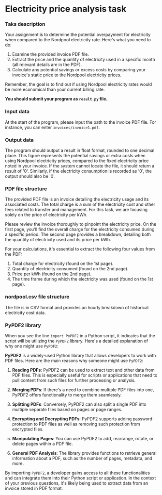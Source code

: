 # Electricity price analysis task

### Taks description

Your assignment is to determine the potential overpayment for electricity when compared to the Nordpool electricity rate. Here's what you need to do:

1. Examine the provided invoice PDF file.
2. Extract the price and the quantity of electricity used in a specific month (all relevant details are in the PDF).
3. Calculate any potential savings or excess costs by comparing your invoice's static price to the Nordpool electricity prices.

Remember, the goal is to find out if using Nordpool electricity rates would be more economical than your current billing rate.

**You should submit your program as `result.py` file.**

### Input data
At the start of the program, please input the path to the invoice PDF file. For instance, you can enter `invoices/invoice1.pdf`.

### Output data
The program should output a result in float format, rounded to one decimal place. This figure represents the potential savings or extra costs when using Nordpool electricity prices, compared to the fixed electricity price noted in your invoice. If the system cannot locate the file, it should return a result of '0'. Similarly, if the electricity consumption is recorded as '0', the output should also be '0'.

### PDF file structure
The provided PDF file is an invoice detailing the electricity usage and its associated costs. The total charge is a sum of the electricity cost and other fees related to transfer and management. For this task, we are focusing solely on the price of electricity per kWh.

Please review the invoice thoroughly to pinpoint the electricity price. On the first page, you'll find the overall charge for the electricity consumed during a specific period. The second page provides a breakdown, detailing both the quantity of electricity used and its price per kWh.

For your calculations, it's essential to extract the following four values from the PDF:

1. Total charge for electricity (found on the 1st page).
2. Quantity of electricity consumed (found on the 2nd page).
3. Price per kWh (found on the 2nd page).
4. The time frame during which the electricity was used (found on the 1st page).

### nordpool.csv file structure
The file is in CSV format and provides an hourly breakdown of historical electricity cost data.

### PyPDF2 library
When you see the line `import PyPDF2` in a Python script, it indicates that the script will be utilizing the `PyPDF2` library. Here's a detailed explanation of why one might use `PyPDF2`:

**PyPDF2** is a widely-used Python library that allows developers to work with PDF files. Here are the main reasons why someone might use `PyPDF2`:

1. **Reading PDFs**: PyPDF2 can be used to extract text and other data from PDF files. This is especially useful for scripts or applications that need to pull content from such files for further processing or analysis.

2. **Merging PDFs**: If there's a need to combine multiple PDF files into one, PyPDF2 offers functionality to merge them seamlessly.

3. **Splitting PDFs**: Conversely, PyPDF2 can also split a single PDF into multiple separate files based on pages or page ranges.

4. **Encrypting and Decrypting PDFs**: PyPDF2 supports adding password protection to PDF files as well as removing such protection from encrypted files.

5. **Manipulating Pages**: You can use PyPDF2 to add, rearrange, rotate, or delete pages within a PDF file.

6. **General PDF Analysis**: The library provides functions to retrieve general information about a PDF, such as the number of pages, metadata, and more.

By importing `PyPDF2`, a developer gains access to all these functionalities and can integrate them into their Python script or application. In the context of your previous questions, it's likely being used to extract data from an invoice stored in PDF format.

